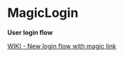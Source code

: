 # MagicLogin

**User login flow**

[WIKI - New login flow with magic link](https://kiwi.wiki/frontend/wiki/#/general/magic-link-login)

